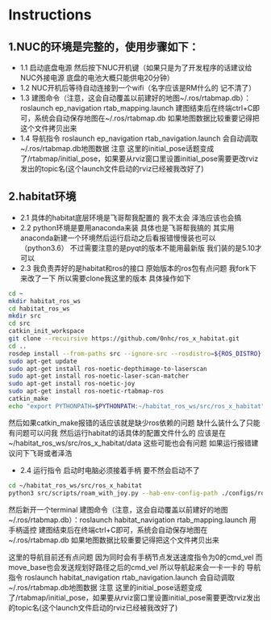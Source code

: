 # Instructions
## 1.NUC的环境是完整的，使用步骤如下：
* 1.1 启动底盘电源 然后按下NUC开机键（如果只是为了开发程序的话建议给NUC外接电源 底盘的电池大概只能供电20分钟）
* 1.2 NUC开机后等待自动连接到一个wifi（名字应该是RM什么的 记不清了）
* 1.3 建图命令（注意，这会自动覆盖以前建好的地图~/.ros/rtabmap.db）：roslaunch ep_navigation rtab_mapping.launch 建图结束后在终端ctrl+C即可，系统会自动保存地图在~/.ros/rtabmap.db 如果地图数据比较重要记得把这个文件拷贝出来
* 1.4 导航指令 roslaunch ep_navigation rtab_navigation.launch 会自动调取~/.ros/rtabmap.db地图数据 注意 这里的initial_pose话题变成了/rtabmap/initial_pose，如果要从rviz窗口里设置initial_pose需要更改rviz发出的topic名(这个launch文件启动的rviz已经被我改好了)

## 2.habitat环境
* 2.1 具体的habitat底层环境是飞哥帮我配置的 我不太会 泽浩应该也会搞
* 2.2 python环境是要用anaconda来装 具体也是飞哥帮我搞的 其实用anaconda新建一个环境然后运行启动之后看报错慢慢装也可以（python3.6） 不过需要注意的是pyqt的版本不能用最新版 我们装的是5.10才可以
* 2.3 我负责弄好的是habitat和ros的接口 原始版本的ros包有点问题 我fork下来改了一下 所以需要clone我这里的版本 具体操作如下

```sh
cd ~
mkdir habitat_ros_ws
cd habitat_ros_ws
mkdir src
cd src
catkin_init_workspace
git clone --recuirsive https://github.com/0nhc/ros_x_habitat.git
cd ..
rosdep install --from-paths src --ignore-src --rosdistro=${ROS_DISTRO} -y
sudo apt-get update
sudo apt-get install ros-noetic-depthimage-to-laserscan
sudo apt-get install ros-noetic-laser-scan-matcher
sudo apt-get install ros-noetic-joy
sudo apt-get install ros-noetic-rtabmap-ros
catkin_make
echo "export PYTHONPATH=$PYTHONPATH:~/habitat_ros_ws/src/ros_x_habitat" >> ~/.bashrc
```
然后如果catkin_make报错的话应该就是缺少ros依赖的问题 缺什么装什么了只能 有问题可以问我
然后运行habitat的话具体的配置文件什么的
应该是在~/habitat_ros_ws/src/ros_x_habitat/data
这些可能也会有问题 如果运行报错建议问下飞哥或者泽浩

* 2.4 运行指令
 启动时电脑必须接着手柄 要不然会启动不了
```sh
cd ~/habitat_ros_ws/src/ros_x_habitat
python3 src/scripts/roam_with_joy.py --hab-env-config-path ./configs/roam_configs/pointnav_rgbd_roam_mp3d_test_scenes.yaml --episode-id -1 --scene-id ./data/scene_datasets/mp3d/2t7WUuJeko7/2t7WUuJeko7.glb --video-frame-period 60
```
然后新开一个terminal
建图命令（注意，这会自动覆盖以前建好的地图~/.ros/rtabmap.db）：roslaunch habitat_navigation rtab_mapping.launch 用手柄遥控 建图结束后在终端ctrl+C即可，系统会自动保存地图在~/.ros/rtabmap.db 如果地图数据比较重要记得把这个文件拷贝出来

这里的导航目前还有点问题 因为同时会有手柄节点发送速度指令为0的cmd_vel 而move_base也会发送规划好路径之后的cmd_vel 所以导航起来会一卡一卡的
导航指令 roslaunch habitat_navigation rtab_navigation.launch 会自动调取~/.ros/rtabmap.db地图数据 注意 这里的initial_pose话题变成了/rtabmap/initial_pose，如果要从rviz窗口里设置initial_pose需要更改rviz发出的topic名(这个launch文件启动的rviz已经被我改好了) 

